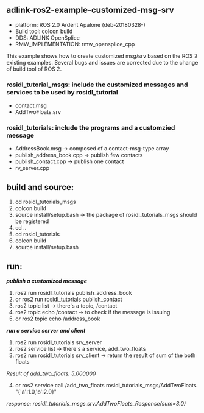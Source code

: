 ## adlink-ros2-example-customized-msg-srv
* platform: ROS 2.0 Ardent Apalone (deb-20180328-)
* Build tool: colcon build
* DDS:   ADLINK OpenSplice 
* RMW_IMPLEMENTATION: rmw_opensplice_cpp


This example shows how to create customized msg/srv based on the ROS 2 existing examples. Several bugs and issues are corrected due to the change of build tool of ROS 2. 

### rosidl_tutorial_msgs:  include the customized messages and services to be used by rosidl_tutorial
* contact.msg
* AddTwoFloats.srv

### rosidl_tutorials:     include the programs and a customzied message
* AddressBook.msg		   ->  composed of a contact-msg-type array
* publish_address_book.cpp   ->  publish few contacts
* publish_contact.cpp        ->  publish one contact
* rv_server.cpp

## build and source:
1. cd rosidl_tutorials_msgs
2. colcon build
3. source install/setup.bash      ->   the package of rosidl_tutorials_msgs should be registered 
4. cd ..
5. cd rosidl_tutorials 
6. colcon build
7. source install/setup.bash
	    	
## run:
 __*publish a customized message*__		
1. ros2 run rosidl_tutorials publish_address_book
2. or ros2 run rosidl_tutorials publish_contact
3. ros2 topic list               -> there's a topic, /contact
4. ros2 topic echo /contact      -> to check if the message is issuing
5. or ros2 topic echo /address_book

  __*run a service server and client*__
1. ros2 run rosidl_tutorials srv_server
2. ros2 service list             -> there's a service, add_two_floats
3. ros2 run rosidl_tutorials srv_client  -> return the result of sum of the both floats

*Result of add_two_floats: 5.000000*

4. or  ros2 service call /add_two_floats rosidl_tutorials_msgs/AddTwoFloats "{'a':1.0,'b':2.0}"

*response:*
*rosidl_tutorials_msgs.srv.AddTwoFloats_Response(sum=3.0)*

			

